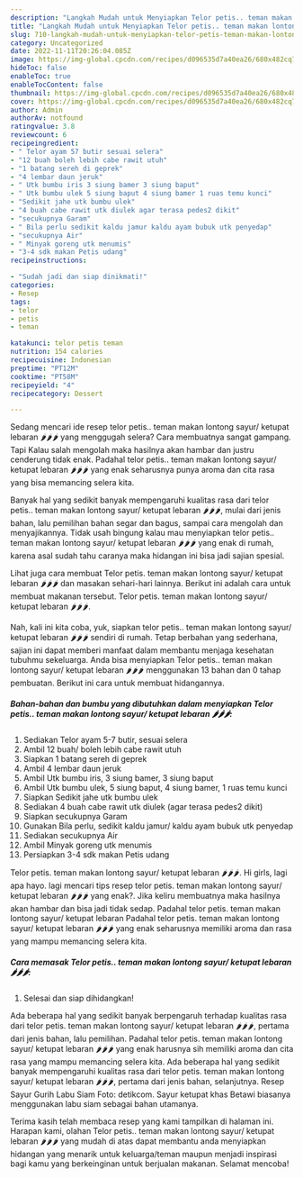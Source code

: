 ```yaml
---
description: "Langkah Mudah untuk Menyiapkan Telor petis.. teman makan lontong sayur/ ketupat lebaran 🌶🌶🌶 yang Sempurna, Buat Buka Puasa}"
title: "Langkah Mudah untuk Menyiapkan Telor petis.. teman makan lontong sayur/ ketupat lebaran 🌶🌶🌶 yang Sempurna, Buat Buka Puasa}"
slug: 710-langkah-mudah-untuk-menyiapkan-telor-petis-teman-makan-lontong-sayur-ketupat-lebaran-yang-sempurna-buat-buka-puasa
category: Uncategorized
date: 2022-11-11T20:26:04.085Z
image: https://img-global.cpcdn.com/recipes/d096535d7a40ea26/680x482cq70/telor-petis-teman-makan-lontong-sayur-ketupat-lebaran-foto-resep-utama.jpg
hideToc: false
enableToc: true
enableTocContent: false
thumbnail: https://img-global.cpcdn.com/recipes/d096535d7a40ea26/680x482cq70/telor-petis-teman-makan-lontong-sayur-ketupat-lebaran-foto-resep-utama.jpg
cover: https://img-global.cpcdn.com/recipes/d096535d7a40ea26/680x482cq70/telor-petis-teman-makan-lontong-sayur-ketupat-lebaran-foto-resep-utama.jpg
author: Admin
authorAv: notfound
ratingvalue: 3.8
reviewcount: 6
recipeingredient:
- " Telor ayam 57 butir sesuai selera"
- "12 buah boleh lebih cabe rawit utuh"
- "1 batang sereh di geprek"
- "4 lembar daun jeruk"
- " Utk bumbu iris 3 siung bamer 3 siung baput"
- " Utk bumbu ulek 5 siung baput 4 siung bamer 1 ruas temu kunci"
- "Sedikit jahe utk bumbu ulek"
- "4 buah cabe rawit utk diulek agar terasa pedes2 dikit"
- "secukupnya Garam"
- " Bila perlu sedikit kaldu jamur kaldu ayam bubuk utk penyedap"
- "secukupnya Air"
- " Minyak goreng utk menumis"
- "3-4 sdk makan Petis udang"
recipeinstructions:

- "Sudah jadi dan siap dinikmati!"
categories:
- Resep
tags:
- telor
- petis
- teman

katakunci: telor petis teman 
nutrition: 154 calories
recipecuisine: Indonesian
preptime: "PT12M"
cooktime: "PT58M"
recipeyield: "4"
recipecategory: Dessert

---
```



Sedang mencari ide resep telor petis.. teman makan lontong sayur/ ketupat lebaran 🌶🌶🌶 yang menggugah selera? Cara membuatnya sangat gampang. Tapi Kalau salah mengolah maka hasilnya akan hambar dan justru cenderung tidak enak. Padahal telor petis.. teman makan lontong sayur/ ketupat lebaran 🌶🌶🌶 yang enak seharusnya punya aroma dan cita rasa yang bisa memancing selera kita.


Banyak hal yang sedikit banyak mempengaruhi kualitas rasa dari telor petis.. teman makan lontong sayur/ ketupat lebaran 🌶🌶🌶, mulai dari jenis bahan, lalu pemilihan bahan segar dan bagus, sampai cara mengolah dan menyajikannya. Tidak usah bingung kalau mau menyiapkan telor petis.. teman makan lontong sayur/ ketupat lebaran 🌶🌶🌶 yang enak di rumah, karena asal sudah tahu caranya maka hidangan ini bisa jadi sajian spesial.

Lihat juga cara membuat Telor petis. teman makan lontong sayur/ ketupat lebaran 🌶🌶🌶 dan masakan sehari-hari lainnya. Berikut ini adalah cara untuk membuat makanan tersebut. Telor petis. teman makan lontong sayur/ ketupat lebaran 🌶🌶🌶.


Nah, kali ini kita coba, yuk, siapkan telor petis.. teman makan lontong sayur/ ketupat lebaran 🌶🌶🌶 sendiri di rumah. Tetap berbahan yang sederhana, sajian ini dapat memberi manfaat dalam membantu menjaga kesehatan tubuhmu sekeluarga. Anda bisa menyiapkan Telor petis.. teman makan lontong sayur/ ketupat lebaran 🌶🌶🌶 menggunakan 13 bahan dan 0 tahap pembuatan. Berikut ini cara untuk membuat hidangannya.

<!--inarticleads1-->

##### Bahan-bahan dan bumbu yang dibutuhkan dalam menyiapkan Telor petis.. teman makan lontong sayur/ ketupat lebaran 🌶🌶🌶:

1. Sediakan  Telor ayam 5-7 butir, sesuai selera
1. Ambil 12 buah/ boleh lebih cabe rawit utuh
1. Siapkan 1 batang sereh di geprek
1. Ambil 4 lembar daun jeruk
1. Ambil  Utk bumbu iris, 3 siung bamer, 3 siung baput
1. Ambil  Utk bumbu ulek, 5 siung baput, 4 siung bamer, 1 ruas temu kunci
1. Siapkan Sedikit jahe utk bumbu ulek
1. Sediakan 4 buah cabe rawit utk diulek (agar terasa pedes2 dikit)
1. Siapkan secukupnya Garam
1. Gunakan  Bila perlu, sedikit kaldu jamur/ kaldu ayam bubuk utk penyedap
1. Sediakan secukupnya Air
1. Ambil  Minyak goreng utk menumis
1. Persiapkan 3-4 sdk makan Petis udang


Telor petis. teman makan lontong sayur/ ketupat lebaran 🌶🌶🌶. Hi girls, lagi apa hayo. lagi mencari tips resep telor petis. teman makan lontong sayur/ ketupat lebaran 🌶🌶🌶 yang enak?. Jika keliru membuatnya maka hasilnya akan hambar dan bisa jadi tidak sedap. Padahal telor petis. teman makan lontong sayur/ ketupat lebaran Padahal telor petis. teman makan lontong sayur/ ketupat lebaran 🌶🌶🌶 yang enak seharusnya memiliki aroma dan rasa yang mampu memancing selera kita. 

<!--inarticleads2-->

##### Cara memasak Telor petis.. teman makan lontong sayur/ ketupat lebaran 🌶🌶🌶:


1. Selesai dan siap dihidangkan!

Ada beberapa hal yang sedikit banyak berpengaruh terhadap kualitas rasa dari telor petis. teman makan lontong sayur/ ketupat lebaran 🌶🌶🌶, pertama dari jenis bahan, lalu pemilihan. Padahal telor petis. teman makan lontong sayur/ ketupat lebaran 🌶🌶🌶 yang enak harusnya sih memiliki aroma dan cita rasa yang mampu memancing selera kita. Ada beberapa hal yang sedikit banyak mempengaruhi kualitas rasa dari telor petis. teman makan lontong sayur/ ketupat lebaran 🌶🌶🌶, pertama dari jenis bahan, selanjutnya. Resep Sayur Gurih Labu Siam Foto: detikcom. Sayur ketupat khas Betawi biasanya menggunakan labu siam sebagai bahan utamanya. 

Terima kasih telah membaca resep yang kami tampilkan di halaman ini. Harapan kami, olahan Telor petis.. teman makan lontong sayur/ ketupat lebaran 🌶🌶🌶 yang mudah di atas dapat membantu anda menyiapkan hidangan yang menarik untuk keluarga/teman maupun menjadi inspirasi bagi kamu yang berkeinginan untuk berjualan makanan. Selamat mencoba!
